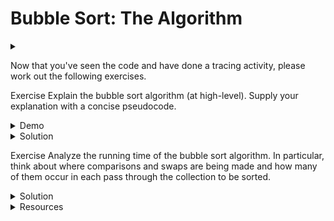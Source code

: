 # Bubble Sort: The Algorithm

<div id="outcomes"><details><summary></summary>

- Describe bubble sort at a high level.
- Work out the asymptotic complexity of bubble sort.
- Identify the number of comparisons and swaps bubble sort takes in the worst case, based on the data size.

</details></div>

Now that you've seen the code and have done a tracing activity, please work out the following exercises. 

<span class="tag">Exercise</span> Explain the bubble sort algorithm (at high-level). Supply your explanation with a concise pseudocode. 

<details class="demo">
<summary>Demo</summary>

The following slides assist in building an intuition for the answer:

<div class="pdf" file="../pdf/bubble_sort.pdf"></div>

</details>

<details class="solution" data-release="Sep 25, 2023 17:00:00">
<summary>Solution</summary>

Bubble Sort works on the idea of repeatedly stepping through the list, comparing adjacent elements and swapping them if they are in the wrong order. The pass through the list is repeated until the list is sorted. In each iteration, the highest unsorted element "bubbles up" to its correct position, hence the name "Bubble Sort."

```js
for i gets the values from last index to 1
  for j gets the values from 0 to i-1
    if val[j] > val[j+1]
      swap val[j] & val[j+1]
```

* The pseudocode does not have the "stop early if no swaps" optimization.

</details>

<span class="tag">Exercise</span> Analyze the running time of the bubble sort algorithm. In particular, think about where comparisons and swaps are being made and how many of them occur in each pass through the collection to be sorted. 


<details class="solution" data-release="Sep 25, 2023 17:00:00">
<summary>Solution</summary>

The algorithm has a quadratic running time, i.e., $\Omicron(n^2)$.

Looking at the pseudocode:

* Each inner pass has a comparison for each neighboring pair in the unsorted part of the array. Thus, swaps occur any time a neighboring pair is "out of order." 

* In the worst case, every comparison would result in a swap when one has an array in descending order. There would then be $(n-1) + (n-2) + \dots + 1 = \frac{n(n-1)}{2}$ comparisons and swaps, where $n$ is the number of elements; the time complexity of the worst case is $\Omicron(n^2)$.

Bubble sort requires $\Omicron(n)$ space: $\Omicron(n)$ input and $\Omicron(1)$ auxiliary space.

</details>

<details class="resource">
<summary>Resources</summary>

* Wikipedia's entry on [Bubble sort](https://en.wikipedia.org/wiki/Bubble_sort).
* Brilliant's article on [Bubble Sort](https://brilliant.org/wiki/bubble-sort/) with detailed complexity analysis.
* HackerEarth's [Bubble Sort Tutorial](https://www.hackerearth.com/practice/algorithms/sorting/bubble-sort/tutorial/) with a visualizer.
* Toptal's page on [Bubble Sort](https://www.toptal.com/developers/sorting-algorithms/bubble-sort) with animation, code, analysis, and discussion.

</details>